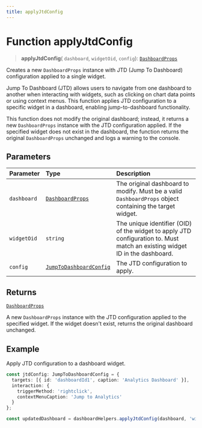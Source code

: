 ```yaml
---
title: applyJtdConfig
---
```


# Function applyJtdConfig

> **applyJtdConfig**(
  `dashboard`,
  `widgetOid`,
  `config`): [`DashboardProps`](../../../interfaces/interface.DashboardProps.md)

Creates a new `DashboardProps` instance with JTD (Jump To Dashboard) configuration applied to a single widget.

Jump To Dashboard (JTD) allows users to navigate from one dashboard to another when interacting with widgets,
such as clicking on chart data points or using context menus. This function applies JTD configuration to a specific
widget in a dashboard, enabling jump-to-dashboard functionality.

This function does not modify the original dashboard; instead, it returns a new `DashboardProps` instance with the JTD
configuration applied. If the specified widget does not exist in the dashboard, the function returns the original
`DashboardProps` unchanged and logs a warning to the console.

## Parameters

| Parameter | Type | Description |
| :------ | :------ | :------ |
| `dashboard` | [`DashboardProps`](../../../interfaces/interface.DashboardProps.md) | The original dashboard to modify. Must be a valid `DashboardProps` object containing the target widget. |
| `widgetOid` | `string` | The unique identifier (OID) of the widget to apply JTD configuration to. Must match an existing widget ID in the dashboard. |
| `config` | [`JumpToDashboardConfig`](../../../interfaces/interface.JumpToDashboardConfig.md) | The JTD configuration to apply. |

## Returns

[`DashboardProps`](../../../interfaces/interface.DashboardProps.md)

A new `DashboardProps` instance with the JTD configuration applied to the specified widget. If the widget doesn't exist, returns the original dashboard unchanged.

## Example

Apply JTD configuration to a dashboard widget.
```ts
const jtdConfig: JumpToDashboardConfig = {
  targets: [{ id: 'dashboardId1', caption: 'Analytics Dashboard' }],
  interaction: {
    triggerMethod: 'rightclick',
    contextMenuCaption: 'Jump to Analytics'
  }
};

const updatedDashboard = dashboardHelpers.applyJtdConfig(dashboard, 'widgetId3', jtdConfig);
```
